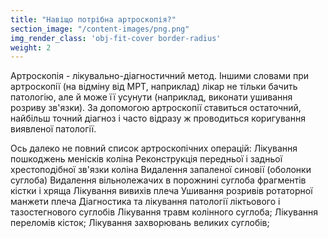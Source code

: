 ```yaml
---
title: "Навіщо потрібна артроскопія?"
section_image: "/content-images/png.png"
img_render_class: 'obj-fit-cover border-radius'
weight: 2
---
```

Артроскопія - лікувально-діагностичний метод. Іншими словами при артроскопії (на відміну від МРТ, наприклад) лікар не тільки бачить патологію, але й може її усунути (наприклад, виконати ушивання розриву зв'язки).
За допомогою артроскопії ставиться остаточний, найбільш точний діагноз і часто відразу ж проводиться коригування виявленої патології.

Ось далеко не повний список артроскопічних операцій:
Лікування пошкоджень менісків коліна
Реконструкція передньої і задньої хрестоподібної зв'язки коліна
Видалення запаленої синовії (оболонки суглоба)
Видалення вільнолежачих в порожнині суглоба фрагментів кістки і хряща
Лікування вивихів плеча
Ушивання розривів ротаторної манжети плеча
Діагностика та лікування патології ліктьового і тазостегнового суглобів
Лікування травм колінного суглоба;
Лікування переломів кісток;
Лікування захворювань великих суглобів;